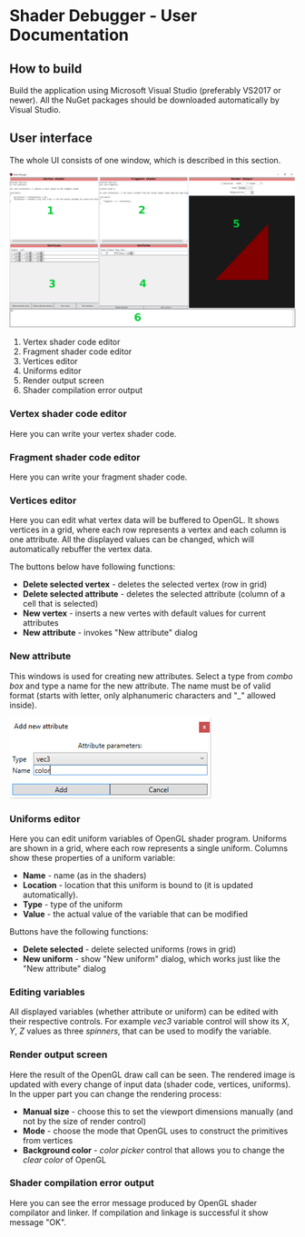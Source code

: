 Shader Debugger - User Documentation
================================

How to build
------------------
Build the application using Microsoft Visual Studio (preferably VS2017 or newer). All the NuGet packages should be downloaded automatically by Visual Studio. 

User interface
-------------------
The whole UI consists of one window, which is described in this section.

![ui layout](ui_layout.png)

1. Vertex shader code editor
2. Fragment shader code editor
3. Vertices editor
4. Uniforms editor
5. Render output screen
6. Shader compilation error output

### Vertex shader code editor
Here you can write your vertex shader code. 

### Fragment shader code editor
Here you can write your fragment shader code.

### Vertices editor
Here you can edit what vertex data will be buffered to OpenGL. It shows vertices in a grid, where each row represents a vertex and each column is one attribute. All the displayed values can be changed, which will automatically rebuffer the vertex data. 

The buttons below have following functions:

* **Delete selected vertex** - deletes the selected vertex (row in grid)
* **Delete selected attribute** - deletes the selected attribute (column of a cell that is selected)
* **New vertex** - inserts a new vertes with default values for current attributes
* **New attribute** - invokes "New attribute" dialog

### New attribute
This windows is used for creating new attributes. Select a type from *combo box* and type a name for the new attribute. The name must be of valid format (starts with letter, only alphanumeric characters and "_" allowed inside).

![new attribute dialog](new_attribute.png)

### Uniforms editor
Here you can edit uniform variables of OpenGL shader program. Uniforms are shown in a grid, where each row represents a single uniform. Columns show these properties of a uniform variable:

* **Name** - name (as in the shaders)
* **Location** - location that this uniform is bound to (it is updated automatically).
* **Type** - type of the uniform
* **Value** - the actual value of the variable that can be modified

Buttons have the following functions:

* **Delete selected** - delete selected uniforms (rows in grid)
* **New uniform** - show "New uniform" dialog, which works just like the "New attribute" dialog

### Editing variables
All displayed variables (whether attribute or uniform) can be edited with their respective controls. For example *vec3* variable control will show its *X*, *Y*, *Z* values as three *spinners*, that can be used to modify the variable.

### Render output screen
Here the result of the OpenGL draw call can be seen. The rendered image is updated with every change of input data (shader code, vertices, uniforms). In the upper part you can change the rendering process:

* **Manual size** - choose this to set the viewport dimensions manually (and not by the size of render control)
* **Mode** - choose the mode that OpenGL uses to construct the primitives from vertices
* **Background color** - *color picker* control that allows you to change the *clear color* of OpenGL

### Shader compilation error output
Here you can see the error message produced by OpenGL shader compilator and linker. If compilation and linkage is successful it show message "OK".

